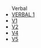 <html>
<head></head>
<body>
	<ul>Verbal
	  <li><a href="https://ambarfulzele.github.io/Harshvardhan/Verbal/VERBAL_1.html">VERBAL 1</a></li>
	  <li><a href="https://ambarfulzele.github.io/Pratish/VerbalSectionalTest1.html">V1</a></li>
	  <li><a href="https://ambarfulzele.github.io/Pratish/VerbalSectionalTest2.html">V2</a></li>
	  <li><a href="https://ambarfulzele.github.io/Pratish/VerbalSectionalTest4.html">V4</a></li>
	  <li><a href="https://ambarfulzele.github.io/Pratish/VerbalSectionalTest5.html">V5</a></li>
	</ul>
</body></html>
